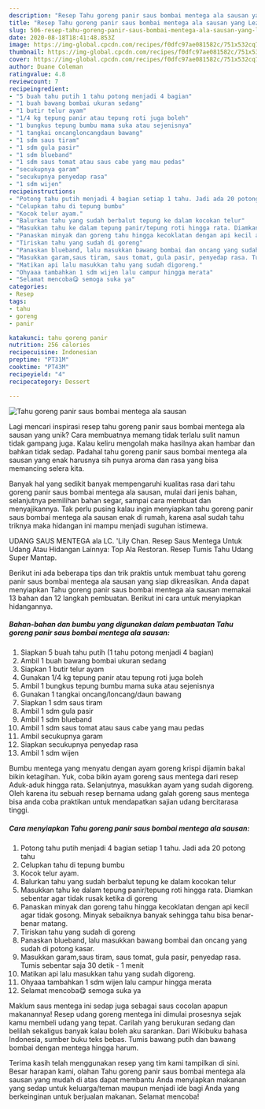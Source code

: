 ```yaml
---
description: "Resep Tahu goreng panir saus bombai mentega ala sausan yang Lezat Sekali"
title: "Resep Tahu goreng panir saus bombai mentega ala sausan yang Lezat Sekali"
slug: 506-resep-tahu-goreng-panir-saus-bombai-mentega-ala-sausan-yang-lezat-sekali
date: 2020-08-18T18:41:48.853Z
image: https://img-global.cpcdn.com/recipes/f0dfc97ae081582c/751x532cq70/tahu-goreng-panir-saus-bombai-mentega-ala-sausan-foto-resep-utama.jpg
thumbnail: https://img-global.cpcdn.com/recipes/f0dfc97ae081582c/751x532cq70/tahu-goreng-panir-saus-bombai-mentega-ala-sausan-foto-resep-utama.jpg
cover: https://img-global.cpcdn.com/recipes/f0dfc97ae081582c/751x532cq70/tahu-goreng-panir-saus-bombai-mentega-ala-sausan-foto-resep-utama.jpg
author: Duane Coleman
ratingvalue: 4.8
reviewcount: 7
recipeingredient:
- "5 buah tahu putih 1 tahu potong menjadi 4 bagian"
- "1 buah bawang bombai ukuran sedang"
- "1 butir telur ayam"
- "1/4 kg tepung panir atau tepung roti juga boleh"
- "1 bungkus tepung bumbu mama suka atau sejenisnya"
- "1 tangkai oncangloncangdaun bawang"
- "1 sdm saus tiram"
- "1 sdm gula pasir"
- "1 sdm blueband"
- "1 sdm saus tomat atau saus cabe yang mau pedas"
- "secukupnya garam"
- "secukupnya penyedap rasa"
- "1 sdm wijen"
recipeinstructions:
- "Potong tahu putih menjadi 4 bagian setiap 1 tahu. Jadi ada 20 potong tahu"
- "Celupkan tahu di tepung bumbu"
- "Kocok telur ayam."
- "Balurkan tahu yang sudah berbalut tepung ke dalam kocokan telur"
- "Masukkan tahu ke dalam tepung panir/tepung roti hingga rata. Diamkan sebentar agar tidak rusak ketika di goreng"
- "Panaskan minyak dan goreng tahu hingga kecoklatan dengan api kecil agar tidak gosong. Minyak sebaiknya banyak sehingga tahu bisa benar-benar matang."
- "Tiriskan tahu yang sudah di goreng"
- "Panaskan blueband, lalu masukkan bawang bombai dan oncang yang sudah di potong kasar."
- "Masukkan garam,saus tiram, saus tomat, gula pasir, penyedap rasa. Tumis sebentar saja 30 detik - 1 menit"
- "Matikan api lalu masukkan tahu yang sudah digoreng."
- "Ohyaaa tambahkan 1 sdm wijen lalu campur hingga merata"
- "Selamat mencoba😋 semoga suka ya"
categories:
- Resep
tags:
- tahu
- goreng
- panir

katakunci: tahu goreng panir 
nutrition: 256 calories
recipecuisine: Indonesian
preptime: "PT31M"
cooktime: "PT43M"
recipeyield: "4"
recipecategory: Dessert

---
```



![Tahu goreng panir saus bombai mentega ala sausan](https://img-global.cpcdn.com/recipes/f0dfc97ae081582c/751x532cq70/tahu-goreng-panir-saus-bombai-mentega-ala-sausan-foto-resep-utama.jpg)

Lagi mencari inspirasi resep tahu goreng panir saus bombai mentega ala sausan yang unik? Cara membuatnya memang tidak terlalu sulit namun tidak gampang juga. Kalau keliru mengolah maka hasilnya akan hambar dan bahkan tidak sedap. Padahal tahu goreng panir saus bombai mentega ala sausan yang enak harusnya sih punya aroma dan rasa yang bisa memancing selera kita.

Banyak hal yang sedikit banyak mempengaruhi kualitas rasa dari tahu goreng panir saus bombai mentega ala sausan, mulai dari jenis bahan, selanjutnya pemilihan bahan segar, sampai cara membuat dan menyajikannya. Tak perlu pusing kalau ingin menyiapkan tahu goreng panir saus bombai mentega ala sausan enak di rumah, karena asal sudah tahu triknya maka hidangan ini mampu menjadi suguhan istimewa.

UDANG SAUS MENTEGA ala LC. &#39;Lily Chan. Resep Saus Mentega Untuk Udang Atau Hidangan Lainnya: Top Ala Restoran. Resep Tumis Tahu Udang Super Mantap.


Berikut ini ada beberapa tips dan trik praktis untuk membuat tahu goreng panir saus bombai mentega ala sausan yang siap dikreasikan. Anda dapat menyiapkan Tahu goreng panir saus bombai mentega ala sausan memakai 13 bahan dan 12 langkah pembuatan. Berikut ini cara untuk menyiapkan hidangannya.

<!--inarticleads1-->

##### Bahan-bahan dan bumbu yang digunakan dalam pembuatan Tahu goreng panir saus bombai mentega ala sausan:

1. Siapkan 5 buah tahu putih (1 tahu potong menjadi 4 bagian)
1. Ambil 1 buah bawang bombai ukuran sedang
1. Siapkan 1 butir telur ayam
1. Gunakan 1/4 kg tepung panir atau tepung roti juga boleh
1. Ambil 1 bungkus tepung bumbu mama suka atau sejenisnya
1. Gunakan 1 tangkai oncang/loncang/daun bawang
1. Siapkan 1 sdm saus tiram
1. Ambil 1 sdm gula pasir
1. Ambil 1 sdm blueband
1. Ambil 1 sdm saus tomat atau saus cabe yang mau pedas
1. Ambil secukupnya garam
1. Siapkan secukupnya penyedap rasa
1. Ambil 1 sdm wijen


Bumbu mentega yang menyatu dengan ayam goreng krispi dijamin bakal bikin ketagihan. Yuk, coba bikin ayam goreng saus mentega dari resep Aduk-aduk hingga rata. Selanjutnya, masukkan ayam yang sudah digoreng. Oleh karena itu sebuah resep bernama udang galah goreng saus mentega bisa anda coba praktikan untuk mendapatkan sajian udang bercitarasa tinggi. 

<!--inarticleads2-->

##### Cara menyiapkan Tahu goreng panir saus bombai mentega ala sausan:

1. Potong tahu putih menjadi 4 bagian setiap 1 tahu. Jadi ada 20 potong tahu
1. Celupkan tahu di tepung bumbu
1. Kocok telur ayam.
1. Balurkan tahu yang sudah berbalut tepung ke dalam kocokan telur
1. Masukkan tahu ke dalam tepung panir/tepung roti hingga rata. Diamkan sebentar agar tidak rusak ketika di goreng
1. Panaskan minyak dan goreng tahu hingga kecoklatan dengan api kecil agar tidak gosong. Minyak sebaiknya banyak sehingga tahu bisa benar-benar matang.
1. Tiriskan tahu yang sudah di goreng
1. Panaskan blueband, lalu masukkan bawang bombai dan oncang yang sudah di potong kasar.
1. Masukkan garam,saus tiram, saus tomat, gula pasir, penyedap rasa. Tumis sebentar saja 30 detik - 1 menit
1. Matikan api lalu masukkan tahu yang sudah digoreng.
1. Ohyaaa tambahkan 1 sdm wijen lalu campur hingga merata
1. Selamat mencoba😋 semoga suka ya


Maklum saus mentega ini sedap juga sebagai saus cocolan apapun makanannya! Resep udang goreng mentega ini dimulai prosesnya sejak kamu membeli udang yang tepat. Carilah yang berukuran sedang dan belilah sekaligus banyak kalau boleh aku sarankan. Dari Wikibuku bahasa Indonesia, sumber buku teks bebas. Tumis bawang putih dan bawang bombai dengan mentega hingga harum. 

Terima kasih telah menggunakan resep yang tim kami tampilkan di sini. Besar harapan kami, olahan Tahu goreng panir saus bombai mentega ala sausan yang mudah di atas dapat membantu Anda menyiapkan makanan yang sedap untuk keluarga/teman maupun menjadi ide bagi Anda yang berkeinginan untuk berjualan makanan. Selamat mencoba!
